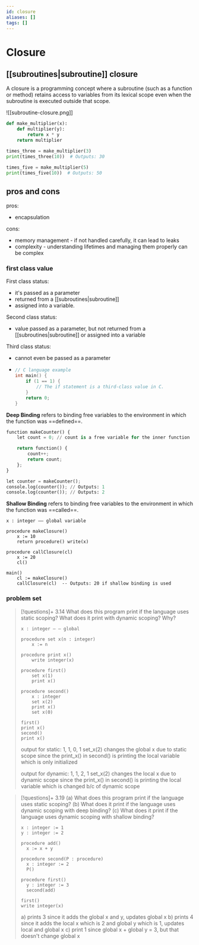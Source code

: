 ```yaml
---
id: closure
aliases: []
tags: []
---
```


# Closure

## [[subroutines|subroutine]] closure

A closure is a programming concept where a subroutine (such as a function or method)
retains access to variables from its lexical scope even when the subroutine is executed
outside that scope.

![[subroutine-closure.png]]

```python
def make_multiplier(x):
    def multiplier(y):
        return x * y
    return multiplier

times_three = make_multiplier(3)
print(times_three(10))  # Outputs: 30

times_five = make_multiplier(5)
print(times_five(10))  # Outputs: 50
```

## pros and cons

pros:

- encapsulation

cons:

- memory management - if not handled carefully, it can lead to leaks
- complexity - understanding lifetimes and managing them properly can be complex

### first class value

First class status:

- it's passed as a parameter
- returned from a [[subroutines|subroutine]]
- assigned into a variable.

Second class status:

- value passed as a parameter, but not returned from a [[subroutines|subroutine]] or assigned into a variable

Third class status:

- cannot even be passed as a parameter
- ```c
  // C language example
  int main() {
      if (1 == 1) {
          // The if statement is a third-class value in C.
      }
      return 0;
  }
  ```

**Deep Binding** refers to binding free variables to the environment in which the
function was ==defined==.

```python
function makeCounter() {
    let count = 0; // count is a free variable for the inner function

    return function() {
        count++;
        return count;
    };
}

let counter = makeCounter();
console.log(counter()); // Outputs: 1
console.log(counter()); // Outputs: 2
```

**Shallow Binding** refers to binding free variables to the environment in which
the function was ==called==.

```
x : integer –– global variable

procedure makeClosure()
    x := 10
    return procedure() write(x)

procedure callClosure(cl)
    x := 20
    cl()

main()
    cl := makeClosure()
    callClosure(cl)  -- Outputs: 20 if shallow binding is used
```

### problem set

> [!questions]+ 3.14
> What does this program print if the language uses static scoping? What does
> it print with dynamic scoping? Why?
>
> ```
> x : integer – – global
>
> procedure set x(n : integer)
>     x := n
>
> procedure print x()
>     write integer(x)
>
> procedure first()
>     set x(1)
>     print x()
>
> procedure second()
>     x : integer
>     set x(2)
>     print x()
>     set x(0)
>
> first()
> print x()
> second()
> print x()
> ```
>
> output for static: 1, 1, 0, 1
> set_x(2) changes the global x due to static scope
> since the print_x() in second() is printing the local variable which is only initialized
>
> output for dynamic: 1, 1, 2, 1
> set_x(2) changes the local x due to dynamic scope
> since the print_x() in second() is printing the local variable which is changed b/c of dynamic scope

> [!questions]+ 3.19
> (a) What does this program print if the language uses static scoping?
> (b) What does it print if the language uses dynamic scoping with deep binding?
> (c) What does it print if the language uses dynamic scoping with shallow binding?
>
> ```
> x : integer := 1
> y : integer := 2
>
> procedure add()
>   x := x + y
>
> procedure second(P : procedure)
>   x : integer := 2
>   P()
>
> procedure first()
>   y : integer := 3
>   second(add)
>
> first()
> write integer(x)
> ```
>
> a) prints 3 since it adds the global x and y, updates global x
> b) prints 4 since it adds the local x which is 2 and global y which is 1, updates local and global x
> c) print 1 since global x + global y = 3, but that doesn't change global x
